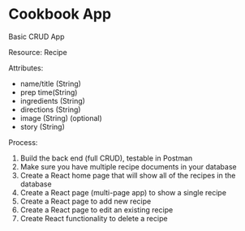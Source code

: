 # Cookbook App

Basic CRUD App

Resource: Recipe

Attributes:
* name/title (String)
* prep time(String)
* ingredients (String)
* directions (String)
* image (String) (optional)
* story (String)

Process:
1. Build the back end (full CRUD), testable in Postman
2. Make sure you have multiple recipe documents in your database
3. Create a React home page that will show all of the recipes in the database
4. Create a React page (multi-page app) to show a single recipe
5. Create a React page to add new recipe
6. Create a React page to edit an existing recipe
7. Create React functionality to delete a recipe